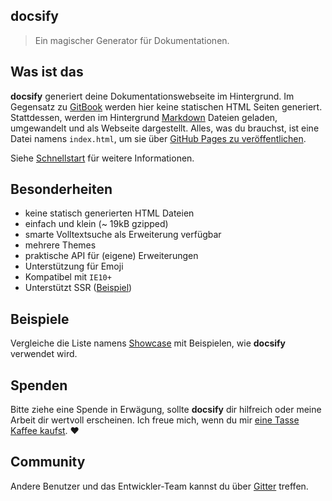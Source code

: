 ## docsify

> Ein magischer Generator für Dokumentationen.

## Was ist das

**docsify** generiert deine Dokumentationswebseite im Hintergrund.
Im Gegensatz zu [GitBook](https://www.gitbook.com) werden hier keine statischen HTML Seiten generiert.
Stattdessen, werden im Hintergrund [Markdown](https://de.wikipedia.org/wiki/Markdown) Dateien geladen, umgewandelt und als Webseite dargestellt. Alles, was du brauchst, ist eine Datei namens `index.html`, um sie über [GitHub Pages zu veröffentlichen](de-de/deploy.md).

Siehe [Schnellstart](de-de/quickstart.md) für weitere Informationen.

## Besonderheiten

- keine statisch generierten HTML Dateien
- einfach und klein (~ 19kB gzipped)
- smarte Volltextsuche als Erweiterung verfügbar
- mehrere Themes
- praktische API für (eigene) Erweiterungen
- Unterstützung für Emoji
- Kompatibel mit `IE10+`
- Unterstützt SSR ([Beispiel](https://github.com/docsifyjs/docsify-ssr-demo))

## Beispiele

Vergleiche die Liste namens [Showcase](https://github.com/docsifyjs/docsify/#showcase) mit Beispielen, wie **docsify** verwendet wird.

## Spenden

Bitte ziehe eine Spende in Erwägung, sollte **docsify** dir hilfreich oder meine Arbeit dir wertvoll erscheinen.
Ich freue mich, wenn du mir [eine Tasse Kaffee kaufst](https://github.com/QingWei-Li/donate).
:heart:

## Community

Andere Benutzer und das Entwickler-Team kannst du über [Gitter](https://gitter.im/docsifyjs/Lobby) treffen.
